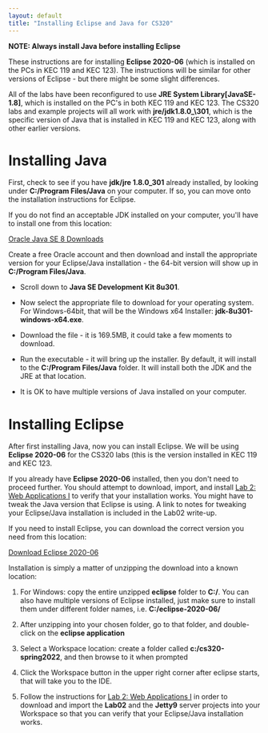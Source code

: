 ```yaml
---
layout: default
title: "Installing Eclipse and Java for CS320"
---
```


**NOTE: Always install Java before installing Eclipse**

These instructions are for installing **Eclipse 2020-06** (which is installed on the PCs in KEC 119 and KEC 123).  The instructions will be similar for other versions of Eclipse - but there might be some slight differences.

All of the labs have been reconfigured to use **JRE System Library[JavaSE-1.8]**, which is installed on the PC's in both KEC 119 and KEC 123.  The CS320 labs and example projects will all work with **jre/jdk1.8.0_\301**, which is the specific version of Java that is installed in KEC 119 and KEC 123, along with other earlier versions.  


Installing Java
===============

First, check to see if you have **jdk/jre 1.8.0\_301** already installed, by looking under **C:/Program Files/Java** on your computer.  If so, you can move onto the installation instructions for Eclipse.

If you do not find an acceptable JDK installed on your computer, you'll have to install one from this location:

[Oracle Java SE 8 Downloads](https://www.oracle.com/java/technologies/javase/javase8u211-later-archive-downloads.html)

Create a free Oracle account and then download and install the appropriate version for your Eclipse/Java installation - the 64-bit version will show up in **C:/Program Files/Java**.

* Scroll down to **Java SE Development Kit 8u301**.

* Now select the appropriate file to download for your operating system.  For Windows-64bit, that will be the Windows x64 Installer: **jdk-8u301-windows-x64.exe**.

* Download the file - it is 169.5MB, it could take a few moments to download.

* Run the executable - it will bring up the installer.  By default, it will install to the **C:/Program Files/Java** folder.  It will install both the JDK and the JRE at that location.

* It is OK to have multiple versions of Java installed on your computer.

Installing Eclipse
=================

After first installing Java, now you can install Eclipse.  We will be using **Eclipse 2020-06** for the CS320 labs (this is the version installed in KEC 119 and KEC 123.

If you already have **Eclipse 2020-06** installed, then you don't need to proceed further. You should attempt to download, import, and install [Lab 2: Web Applications I](./lab02.html) to verify that your installation works.  You might have to tweak the Java version that Eclipse is using.  A link to notes for tweaking your Eclipse/Java installation is included in the Lab02 write-up.

If you need to install Eclipse, you can download the correct version you need from this location:

[Download Eclipse 2020-06](https://www.eclipse.org/downloads/packages/release/2020-06/r)

Installation is simply a matter of unzipping the download into a known location:

  1) For Windows: copy the entire unzipped **eclipse** folder to **C:/**.  You can also have multiple versions of Eclipse installed, just make sure to install them under different folder names, i.e. **C:/eclipse-2020-06/**
  
  2) After unzipping into your chosen folder, go to that folder, and double-click on the **eclipse application**
  
  3) Select a Workspace location: create a folder called **c:/cs320-spring2022**, and then browse to it when prompted
  
  4) Click the Workspace button in the upper right corner after eclipse starts, that will take you to the IDE.
  
  5) Follow the instructions for [Lab 2: Web Applications I](./lab02.html) in order to download and import the **Lab02** and the **Jetty9** server projects into your Workspace so that you can verify that your Eclipse/Java installation works.